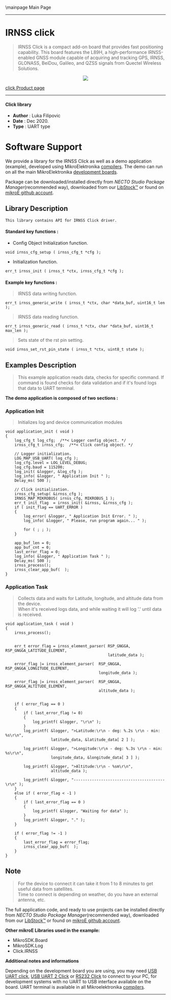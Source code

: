 \mainpage Main Page

---

# IRNSS click

> IRNSS Click is a compact add-on board that provides fast positioning capability. This board features the L89H, a high-performance IRNSS-enabled GNSS module capable of acquiring and tracking GPS, IRNSS, GLONASS, BeiDou, Galileo, and QZSS signals from Quectel Wireless Solutions.

<p align="center">
  <img src="https://download.mikroe.com/images/click_for_ide/irnss_click.png">
</p>

[click Product page](https://www.mikroe.com/irnss-click)

---


#### Click library

- **Author**        : Luka Filipovic
- **Date**          : Dec 2020.
- **Type**          : UART type


# Software Support

We provide a library for the IRNSS Click
as well as a demo application (example), developed using MikroElektronika
[compilers](https://www.mikroe.com/necto-studio).
The demo can run on all the main MikroElektronika [development boards](https://www.mikroe.com/development-boards).

Package can be downloaded/installed directly from *NECTO Studio Package Manager*(recommended way), downloaded from our [LibStock&trade;](https://libstock.mikroe.com) or found on [mikroE github account](https://github.com/MikroElektronika/mikrosdk_click_v2/tree/master/clicks).

## Library Description

```
This library contains API for IRNSS Click driver.
```

#### Standard key functions :

- Config Object Initialization function.
```
void irnss_cfg_setup ( irnss_cfg_t *cfg );
```

- Initialization function.
```
err_t irnss_init ( irnss_t *ctx, irnss_cfg_t *cfg );
```

#### Example key functions :

> IRNSS data writing function.
```
err_t irnss_generic_write ( irnss_t *ctx, char *data_buf, uint16_t len );
```

> IRNSS data reading function.
```
err_t irnss_generic_read ( irnss_t *ctx, char *data_buf, uint16_t max_len );
```

> Sets state of the rst pin setting.
```
void irnss_set_rst_pin_state ( irnss_t *ctx, uint8_t state );
```

## Examples Description

> This example application reads data, checks for specific command. If command is found checks for data validation and if it's found logs that data to UART terminal.

**The demo application is composed of two sections :**

### Application Init

> Initializes log and device communication modules

```
void application_init ( void ) 
{
    log_cfg_t log_cfg;  /**< Logger config object. */
    irnss_cfg_t irnss_cfg;  /**< Click config object. */

    // Logger initialization.
    LOG_MAP_USB_UART( log_cfg );
    log_cfg.level = LOG_LEVEL_DEBUG;
    log_cfg.baud = 115200;
    log_init( &logger, &log_cfg );
    log_info( &logger, " Application Init " );
    Delay_ms( 500 );

    // Click initialization.
    irnss_cfg_setup( &irnss_cfg );
    IRNSS_MAP_MIKROBUS( irnss_cfg, MIKROBUS_1 );
    err_t init_flag  = irnss_init( &irnss, &irnss_cfg );
    if ( init_flag == UART_ERROR )
    {
        log_error( &logger, " Application Init Error. " );
        log_info( &logger, " Please, run program again... " );

        for ( ; ; );
    }

    app_buf_len = 0;
    app_buf_cnt = 0;
    last_error_flag = 0;
    log_info( &logger, " Application Task " );
    Delay_ms( 500 );
    irnss_process();
    irnss_clear_app_buf(  );
}
```

### Application Task

>Collects data and waits for Latitude, longitude, and altitude data from the device.\
When it's received logs data, and while waiting it will log '.' until data is received.

```
void application_task ( void ) 
{
    irnss_process();
    
    
    err_t error_flag = irnss_element_parser( RSP_GNGGA, RSP_GNGGA_LATITUDE_ELEMENT, 
                                             latitude_data );
    
    error_flag |= irnss_element_parser(  RSP_GNGGA, RSP_GNGGA_LONGITUDE_ELEMENT, 
                                         longitude_data );
    
    error_flag |= irnss_element_parser(  RSP_GNGGA, RSP_GNGGA_ALTITUDE_ELEMENT, 
                                         altitude_data );
    
    
    if ( error_flag == 0 )
    {
        if ( last_error_flag != 0)
        {
            log_printf( &logger, "\r\n" );
        }
        log_printf( &logger, ">Latitude:\r\n - deg: %.2s \r\n - min: %s\r\n", 
                    latitude_data, &latitude_data[ 2 ] );
        
        log_printf( &logger, ">Longitude:\r\n - deg: %.3s \r\n - min: %s\r\n", 
                    longitude_data, &longitude_data[ 3 ] );
        
        log_printf( &logger, ">Altitude:\r\n - %sm\r\n", 
                    altitude_data );
        
        log_printf( &logger, "----------------------------------------\r\n" );
    }
    else if ( error_flag < -1 )
    {
        if ( last_error_flag == 0 )
        {
            log_printf( &logger, "Waiting for data" );
        }
        log_printf( &logger, "." );
    }
    
    if ( error_flag != -1 )
    {
        last_error_flag = error_flag;
        irnss_clear_app_buf(  );
    }
}
```

## Note

> For the device to connect it can take it from 1 to 8 minutes to get useful data from satellites.\
Time to connect is depending on weather, do you have an external antenna, etc.

The full application code, and ready to use projects can be installed directly from *NECTO Studio Package Manager*(recommended way), downloaded from our [LibStock&trade;](https://libstock.mikroe.com) or found on [mikroE github account](https://github.com/MikroElektronika/mikrosdk_click_v2/tree/master/clicks).

**Other mikroE Libraries used in the example:**

- MikroSDK.Board
- MikroSDK.Log
- Click.IRNSS

**Additional notes and informations**

Depending on the development board you are using, you may need
[USB UART click](https://www.mikroe.com/usb-uart-click),
[USB UART 2 Click](https://www.mikroe.com/usb-uart-2-click) or
[RS232 Click](https://www.mikroe.com/rs232-click) to connect to your PC, for
development systems with no UART to USB interface available on the board. UART
terminal is available in all Mikroelektronika
[compilers](https://shop.mikroe.com/compilers).

---
